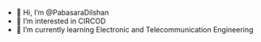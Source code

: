 - 👋 Hi, I’m @PabasaraDilshan
- 👀 I’m interested in CIRCOD
- 🌱 I’m currently learning Electronic and Telecommunication Engineering
<!-- - 💞️ I’m looking to collaborate on ...
- 📫 How to reach me ... -->

<!---
PabasaraDilshan/PabasaraDilshan is a ✨ special ✨ repository because its `README.md` (this file) appears on your GitHub profile.
You can click the Preview link to take a look at your changes.
--->
